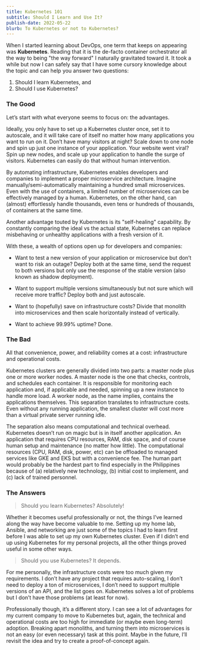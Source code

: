 ```yaml
---
title: Kubernetes 101
subtitle: Should I Learn and Use It?
publish-date: 2022-05-22
blurb: To Kubernetes or not to Kubernetes?
---
```


When I started learning about DevOps, one term that keeps on appearing was **Kubernetes**. Reading that it is the de-facto container orchestrator all the way to being "the way forward" I naturally gravitated toward it. It took a while but now I can safely say that I have some cursory knowledge about the topic and can help you answer two questions:

1. Should I learn Kubernetes, and
2. Should I use Kubernetes?

### The Good
Let’s start with what everyone seems to focus on: the advantages.

Ideally, you only have to set up a Kubernetes cluster once, set it to autoscale, and it will take care of itself no matter how many applications you want to run on it. Don’t have many visitors at night? Scale down to one node and spin up just one instance of your application. Your website went viral? Spin up new nodes, and scale up your application to handle the surge of visitors. Kubernetes can easily do that without human intervention.

By automating infrastructure, Kubernetes enables developers and companies to implement a proper microservice architecture. Imagine manually/semi-automatically maintaining a hundred small microservices. Even with the use of containers, a limited number of microservices can be effectively managed by a human. Kubernetes, on the other hand, can (almost) effortlessly handle thousands, even tens or hundreds of thousands, of containers at the same time.

Another advantage touted by Kubernetes is its "self-healing" capability. By constantly comparing the ideal vs the actual state, Kubernetes can replace misbehaving or unhealthy applications with a fresh version of it.

With these, a wealth of options open up for developers and companies:

- Want to test a new version of your application or microservice but don’t want to risk an outage? Deploy both at the same time, send the request to both versions but only use the response of the stable version (also known as shadow deployment).

- Want to support multiple versions simultaneously but not sure which will receive more traffic? Deploy both and just autoscale.

- Want to (hopefully) save on infrastructure costs? Divide that monolith into microservices and then scale horizontally instead of vertically.

- Want to achieve 99.99% uptime? Done.

### The Bad
All that convenience, power, and reliability comes at a cost: infrastructure and operational costs.

Kubernetes clusters are generally divided into two parts: a master node plus one or more worker nodes. A master node is the one that checks, controls, and schedules each container. It is responsible for monitoring each application and, if applicable and needed, spinning up a new instance to handle more load. A worker node, as the name implies, contains the applications themselves. This separation translates to infrastructure costs. Even without any running application, the smallest cluster will cost more than a virtual private server running idle.

The separation also means computational and technical overhead. Kubernetes doesn’t run on magic but is in itself another application. An application that requires CPU resources, RAM, disk space, and of course human setup and maintenance (no matter how little). The computational resources (CPU, RAM, disk, power, etc) can be offloaded to managed services like GKE and EKS but with a convenience fee. The human part would probably be the hardest part to find especially in the Philippines because of (a) relatively new technology, (b) initial cost to implement, and (c) lack of trained personnel.

### The Answers

> Should you learn Kubernetes? Absolutely!

Whether it becomes useful professionally or not, the things I’ve learned along the way have become valuable to me. Setting up my home lab, Ansible, and networking are just some of the topics I had to learn first before I was able to set up my own Kubernetes cluster. Even if I didn’t end up using Kubernetes for my personal projects, all the other things proved useful in some other ways.

> Should you use Kubernetes? It depends.

For me personally, the infrastructure costs were too much given my requirements. I don’t have any project that requires auto-scaling, I don’t need to deploy a ton of microservices, I don’t need to support multiple versions of an API, and the list goes on. Kubernetes solves a lot of problems but I don’t have those problems (at least for now).

Professionally though, it’s a different story. I can see a lot of advantages for my current company to move to Kubernetes but, again, the technical and operational costs are too high for immediate (or maybe even long-term) adoption. Breaking apart monoliths, and turning them into microservices is not an easy (or even necessary) task at this point. Maybe in the future, I’ll revisit the idea and try to create a proof-of-concept again.
